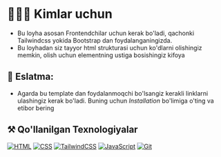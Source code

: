 # 👨🏻‍💻 Kimlar uchun
- Bu loyha asosan Frontendchilar uchun kerak bo'ladi, qachonki Tailwindcss yokida Bootstrap dan foydalanganingizda.
- Bu loyhadan siz tayyor html strukturasi uchun ko'dlarni olishingiz memkin, olish uchun elementning ustiga bosishingiz kifoya
## 📝 Eslatma:
- Agarda bu template dan foydalanmoqchi bo'lsangiz kerakli linklarni ulashingiz kerak bo'ladi. Buning uchun *Installation* bo'limiga o'ting va etibor bering
## ⚒️ Qo'llanilgan Texnologiyalar
[![HTML](https://img.shields.io/badge/-HTML-E34F26?style=flat-square&logo=html5&logoColor=white)](https://developer.mozilla.org/en-US/docs/Web/HTML) 
[![CSS](https://img.shields.io/badge/-CSS-1572B6?style=flat-square&logo=css3&logoColor=white)](https://developer.mozilla.org/en-US/docs/Web/CSS) 
[![TailwindCSS](https://img.shields.io/badge/-TailwindCSS-06B6D4?style=flat-square&logo=tailwindcss&logoColor=white)](https://tailwindcss.com/)
[![JavaScript](https://img.shields.io/badge/-JavaScript-F7DF1E?style=flat-square&logo=javascript&logoColor=black)](https://developer.mozilla.org/en-US/docs/Web/JavaScript)
[![Git](https://img.shields.io/badge/-Git-F05032?style=flat-square&logo=git&logoColor=white)](https://git-scm.com/)

